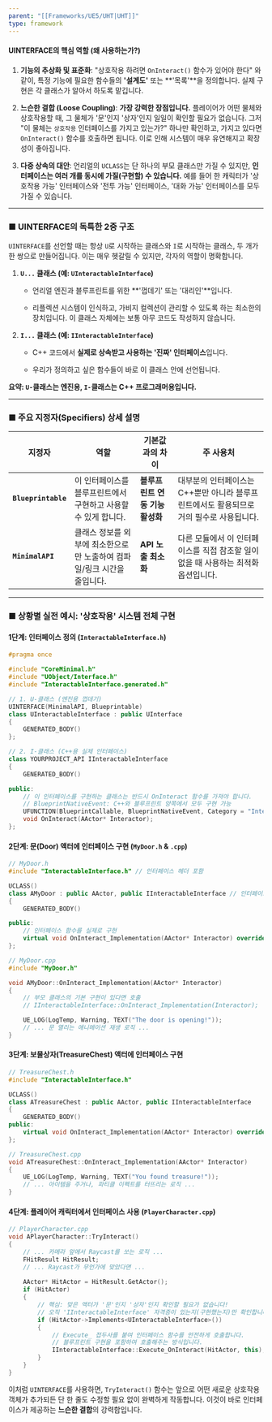 ```yaml
---
parent: "[[Frameworks/UE5/UHT|UHT]]"
type: framework
---
```


#### UINTERFACE의 핵심 역할 (왜 사용하는가?)

1. **기능의 추상화 및 표준화**: "상호작용 하려면 `OnInteract()` 함수가 있어야 한다" 와 같이, 특정 기능에 필요한 함수들의 **'설계도'** 또는 **'목록'**을 정의합니다. 실제 구현은 각 클래스가 알아서 하도록 맡깁니다.
    
2. **느슨한 결합 (Loose Coupling)**: **가장 강력한 장점입니다.** 플레이어가 어떤 물체와 상호작용할 때, 그 물체가 '문'인지 '상자'인지 일일이 확인할 필요가 없습니다. 그저 "이 물체는 `상호작용` 인터페이스를 가지고 있는가?" 하나만 확인하고, 가지고 있다면 `OnInteract()` 함수를 호출하면 됩니다. 이로 인해 시스템이 매우 유연해지고 확장성이 좋아집니다.
    
3. **다중 상속의 대안**: 언리얼의 `UCLASS`는 단 하나의 부모 클래스만 가질 수 있지만, **인터페이스는 여러 개를 동시에 가질(구현할) 수 있습니다.** 예를 들어 한 캐릭터가 '상호작용 가능' 인터페이스와 '전투 가능' 인터페이스, '대화 가능' 인터페이스를 모두 가질 수 있습니다.
    

---

### ■ UINTERFACE의 독특한 2중 구조

`UINTERFACE`를 선언할 때는 항상 `U`로 시작하는 클래스와 `I`로 시작하는 클래스, 두 개가 한 쌍으로 만들어집니다. 이는 매우 헷갈릴 수 있지만, 각자의 역할이 명확합니다.

1. **`U...` 클래스 (예: `UInteractableInterface`)**
    
    - 언리얼 엔진과 블루프린트를 위한 **'껍데기' 또는 '대리인'**입니다.
        
    - 리플렉션 시스템이 인식하고, 가비지 컬렉션이 관리할 수 있도록 하는 최소한의 장치입니다. 이 클래스 자체에는 보통 아무 코드도 작성하지 않습니다.
        
2. **`I...` 클래스 (예: `IInteractableInterface`)**
    
    - C++ 코드에서 **실제로 상속받고 사용하는 '진짜' 인터페이스**입니다.
        
    - 우리가 정의하고 싶은 함수들이 바로 이 클래스 안에 선언됩니다.
        

**요약: `U-`클래스는 엔진용, `I-`클래스는 C++ 프로그래머용입니다.**

---

### ■ 주요 지정자(Specifiers) 상세 설명

|지정자|역할|**기본값과의 차이**|주 사용처|
|---|---|---|---|
|**`Blueprintable`**|이 인터페이스를 블루프린트에서 구현하고 사용할 수 있게 합니다.|**블루프린트 연동 기능 활성화**|대부분의 인터페이스는 C++뿐만 아니라 블루프린트에서도 활용되므로 거의 필수로 사용됩니다.|
|**`MinimalAPI`**|클래스 정보를 외부에 최소한으로만 노출하여 컴파일/링크 시간을 줄입니다.|**API 노출 최소화**|다른 모듈에서 이 인터페이스를 직접 참조할 일이 없을 때 사용하는 최적화 옵션입니다.|

---

### ■ 상황별 실전 예시: '상호작용' 시스템 전체 구현

#### 1단계: 인터페이스 정의 (`InteractableInterface.h`)

```cpp
#pragma once

#include "CoreMinimal.h"
#include "UObject/Interface.h"
#include "InteractableInterface.generated.h"

// 1. U-클래스 (엔진용 껍데기)
UINTERFACE(MinimalAPI, Blueprintable)
class UInteractableInterface : public UInterface
{
    GENERATED_BODY()
};

// 2. I-클래스 (C++용 실제 인터페이스)
class YOURPROJECT_API IInteractableInterface
{
    GENERATED_BODY()

public:
    // 이 인터페이스를 구현하는 클래스는 반드시 OnInteract 함수를 가져야 합니다.
    // BlueprintNativeEvent: C++와 블루프린트 양쪽에서 모두 구현 가능
    UFUNCTION(BlueprintCallable, BlueprintNativeEvent, Category = "Interaction")
    void OnInteract(AActor* Interactor);
};
```

#### 2단계: 문(Door) 액터에 인터페이스 구현 (`MyDoor.h` & `.cpp`)

```cpp
// MyDoor.h
#include "InteractableInterface.h" // 인터페이스 헤더 포함

UCLASS()
class AMyDoor : public AActor, public IInteractableInterface // 인터페이스 상속
{
    GENERATED_BODY()

public:
    // 인터페이스 함수를 실제로 구현
    virtual void OnInteract_Implementation(AActor* Interactor) override;
};

// MyDoor.cpp
#include "MyDoor.h"

void AMyDoor::OnInteract_Implementation(AActor* Interactor)
{
    // 부모 클래스의 기본 구현이 있다면 호출
    // IInteractableInterface::OnInteract_Implementation(Interactor);

    UE_LOG(LogTemp, Warning, TEXT("The door is opening!"));
    // ... 문 열리는 애니메이션 재생 로직 ...
}
```

#### 3단계: 보물상자(TreasureChest) 액터에 인터페이스 구현

```cpp
// TreasureChest.h
#include "InteractableInterface.h"

UCLASS()
class ATreasureChest : public AActor, public IInteractableInterface
{
    GENERATED_BODY()
public:
    virtual void OnInteract_Implementation(AActor* Interactor) override;
};

// TreasureChest.cpp
void ATreasureChest::OnInteract_Implementation(AActor* Interactor)
{
    UE_LOG(LogTemp, Warning, TEXT("You found treasure!"));
    // ... 아이템을 주거나, 파티클 이펙트를 터뜨리는 로직 ...
}
```

#### 4단계: 플레이어 캐릭터에서 인터페이스 사용 (`PlayerCharacter.cpp`)

```cpp
// PlayerCharacter.cpp
void APlayerCharacter::TryInteract()
{
    // ... 카메라 앞에서 Raycast를 쏘는 로직 ...
    FHitResult HitResult;
    // ... Raycast가 무언가에 맞았다면 ...
    
    AActor* HitActor = HitResult.GetActor();
    if (HitActor)
    {
        // 핵심: 맞은 액터가 '문'인지 '상자'인지 확인할 필요가 없습니다!
        // 오직 'IInteractableInterface' 자격증이 있는지(구현했는지)만 확인합니다.
        if (HitActor->Implements<UInteractableInterface>())
        {
            // Execute_ 접두사를 붙여 인터페이스 함수를 안전하게 호출합니다.
            // 블루프린트 구현을 포함하여 호출해주는 방식입니다.
            IInteractableInterface::Execute_OnInteract(HitActor, this);
        }
    }
}
```

이처럼 `UINTERFACE`를 사용하면, `TryInteract()` 함수는 앞으로 어떤 새로운 상호작용 객체가 추가되든 단 한 줄도 수정할 필요 없이 완벽하게 작동합니다. 이것이 바로 인터페이스가 제공하는 **느슨한 결합**의 강력함입니다.